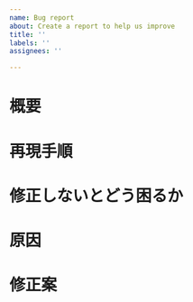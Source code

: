 ```yaml
---
name: Bug report
about: Create a report to help us improve
title: ''
labels: ''
assignees: ''

---
```


<!-- 参考にしたテンプレート: https://blog.hotolab.net/entry/github_template -->

<!-- あくまでテンプレートなので必ずしもすべての項目を埋めなくてよい -->

<!-- 不具合のテンプレート -->
# 概要
# 再現手順
# 修正しないとどう困るか
# 原因
# 修正案

